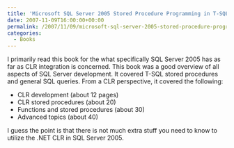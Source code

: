 ```yaml
---
title: 'Microsoft SQL Server 2005 Stored Procedure Programming in T-SQL &amp;amp; .NET'
date: 2007-11-09T16:00:00+00:00
permalink: /2007/11/09/microsoft-sql-server-2005-stored-procedure-programming-in-t-sql-amp-net/
categories:
  - Books
---
```

I primarily read this book for the what specifically SQL Server 2005 has as far as CLR integration is concerned. This book was a good overview of all aspects of SQL Server development. It covered T-SQL stored procedures and general SQL queries. From a CLR perspective, it covered the following:

* CLR development (about 12 pages)
* CLR stored procedures (about 20)
* Functions and stored procedures (about 30)
* Advanced topics (about 40)

I guess the point is that there is not much extra stuff you need to know to utilize the .NET CLR in SQL Server 2005.